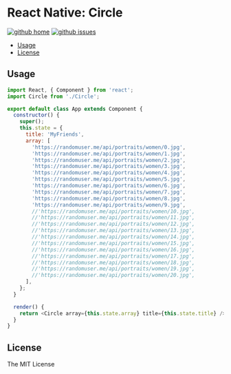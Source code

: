 # React Native: Circle

[![github home](https://img.shields.io/badge/gaetanozappi-react--native--circle-blue.svg?style=flat-square)](https://github.com/gaetanozappi/react-native-circle)
[![github issues](https://img.shields.io/github/issues/gaetanozappi/react-native-circle.svg?style=flat-square)](https://github.com/gaetanozappi/react-native-circle/issues)

-   [Usage](#usage)
-   [License](#license)

## Usage

```javascript
import React, { Component } from 'react';
import Circle from './Circle';

export default class App extends Component {
  constructor() {
    super();
    this.state = {
      title: 'MyFriends',
      array: [
        'https://randomuser.me/api/portraits/women/0.jpg',
        'https://randomuser.me/api/portraits/women/1.jpg',
        'https://randomuser.me/api/portraits/women/2.jpg',
        'https://randomuser.me/api/portraits/women/3.jpg',
        'https://randomuser.me/api/portraits/women/4.jpg',
        'https://randomuser.me/api/portraits/women/5.jpg',
        'https://randomuser.me/api/portraits/women/6.jpg',
        'https://randomuser.me/api/portraits/women/7.jpg',
        'https://randomuser.me/api/portraits/women/8.jpg',
        'https://randomuser.me/api/portraits/women/9.jpg',
        //'https://randomuser.me/api/portraits/women/10.jpg',
        //'https://randomuser.me/api/portraits/women/11.jpg',
        //'https://randomuser.me/api/portraits/women/12.jpg',
        //'https://randomuser.me/api/portraits/women/13.jpg',
        //'https://randomuser.me/api/portraits/women/14.jpg',
        //'https://randomuser.me/api/portraits/women/15.jpg',
        //'https://randomuser.me/api/portraits/women/16.jpg',
        //'https://randomuser.me/api/portraits/women/17.jpg',
        //'https://randomuser.me/api/portraits/women/18.jpg',
        //'https://randomuser.me/api/portraits/women/19.jpg',
        //'https://randomuser.me/api/portraits/women/20.jpg',
      ],
    };
  }

  render() {
    return <Circle array={this.state.array} title={this.state.title} />;
  }
}
```

## License
The MIT License
